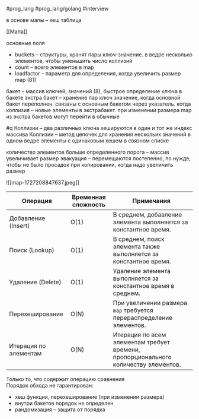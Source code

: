 #prog_lang #prog_lang/golang #interview 

в основе мапы – хеш таблица

[[Мапа]]

основные поля
- buckets – структуры, хранят пары ключ-значение. в ведре несколько элементов, чтобы уменьшить число коллизий
- count – всего элементов в map
- loadfactor – параметр для определения, когда увеличить размер map (81)

бакет – массив ключей, значений (8), быстрое определение ключа в бакете
экстра бакет – хранение пар ключ значение, когда основной бакет переполнен. связаны с основным бакетом через указатель. когда коллизия – новые элементы в экстрабакет. при изменении размера map из экстра бакетов могут перейти в обычные

#q
Коллизии – два различных ключа хешируются в один и тот же индекс массива
Коллизии – метод цепочек для хранения нескольих значений в одном ведре
элементы с одинаковым хешем в связном списке 

количество элементов больше определенного порога – массив увеличивает размер
эвакуация – перемещаются постепенно, по нужде, чтобы не было просадок при копировании, когда надо увеличить размер

![[map-1727208847637.jpeg]]

| Операция              | Временная сложность | Примечания                                                                          |
| --------------------- | ------------------- | ----------------------------------------------------------------------------------- |
| Добавление (Insert)   | O(1)                | В среднем, добавление элемента выполняется за константное время.                    |
| Поиск (Lookup)        | O(1)                | В среднем, поиск элемента также выполняется за константное время.                   |
| Удаление (Delete)     | O(1)                | Удаление элемента выполняется за константное время в среднем.                       |
| Перехеширование       | O(N)                | При увеличении размера `map` требуется перераспределение элементов.                 |
| Итерация по элементам | O(N)                | Итерация по всем элементам требует времени, пропорционального количеству элементов. |

Только то, что содержит операцию сравнения
\
Порядок обхода не гарантирован:
- хеш функция, перехеширование (при изменении размера)
- внутри бакетов порядок не определен
- рандомизация – защита от порядка